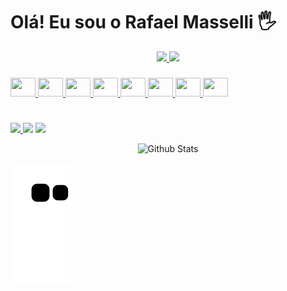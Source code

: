 # Olá! Eu sou o Rafael Masselli 🖐️

<div align="center">
  <a href="https://github.com/rafabalmasselli">
  <img height="180em" src="https://github-readme-stats.vercel.app/api?username=rafaelmasselli&show_icons=true&theme=dark&include_all_commits=true&count_private=true"/>
      <img height="180em" src="https://github-readme-stats.vercel.app/api/top-langs/?username=rafaelmasselli&layout=compact&langs_count=7&theme=dark"/>
</div>

  ###
<div>
   <img height="30em"  width="40" src="https://cdn.jsdelivr.net/gh/devicons/devicon/icons/javascript/javascript-original.svg" />
   <img height="30em"  width="40"src="https://cdn.jsdelivr.net/gh/devicons/devicon/icons/typescript/typescript-original.svg" />
   <img height="30em"  width="40" src="https://cdn.jsdelivr.net/gh/devicons/devicon/icons/csharp/csharp-original.svg" />
   <img  height="30em"  width="40" src="https://cdn.jsdelivr.net/gh/devicons/devicon/icons/react/react-original.svg" />
   <img height="30em"  width="40" src="https://cdn.jsdelivr.net/gh/devicons/devicon/icons/nodejs/nodejs-original.svg" />
   <img height="30em"  width="40" src="https://cdn.jsdelivr.net/gh/devicons/devicon/icons/nestjs/nestjs-plain.svg" />
   <img height="30em"  width="40" src="https://cdn.jsdelivr.net/gh/devicons/devicon/icons/html5/html5-original.svg" />
  <img height="30em" width="40" src="https://cdn.jsdelivr.net/gh/devicons/devicon/icons/css3/css3-original.svg" />
</div>

#
<div>
  <a href="https://www.linkedin.com/in/rafael-masselli-740921214/" target="_blank"><img src= "https://img.shields.io/badge/LinkedIn-0077B5?style=for-the-badge&logo=linkedin&logoColor=white">
  <a href="https://github.com/rafaelmasselli">
  <a href = "mailto:rafaelmasselli0@gmail.com"><img src="https://img.shields.io/badge/-Gmail-%23333?style=for-the-badge&logo=gmail&logoColor=white" target="_blank"></a>
  <a href="https://instagram.com/massellirafael" target="_blank"><img src="https://img.shields.io/badge/-Instagram-%23E4405F?style=for-the-badge&logo=instagram&logoColor=white" target="_blank"></a>
</div>

<p align="center">
    <img src="https://raw.githubusercontent.com/bornmay/bornmay/Update/svg/Bottom.svg" alt="Github Stats" />
</p>

![Snake animation](https://github.com/rafaelmasselli/rafaelmasselli/blob/output/github-contribution-grid-snake.svg)
